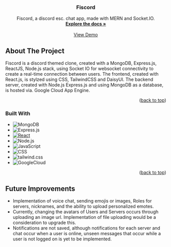 <a name="readme-top"></a>

<!-- PROJECT LOGO -->
<br />
<div align="center">
  <a href="https://github.com/nelsonbulaun/fiscord">
  </a>

<h3 align="center">Fiscord</h3>
 <p align="center">
    Fiscord, a discord esc. chat app, made with MERN and Socket.IO.
    <br />
    <a href="https://github.com/nelsonbulaun/fiscord"><strong>Explore the docs »</strong></a>
    <br />
    <br />
    <a href= https://nelsonbulaun.github.io/fiscord/>View Demo</a>
  </p>
</div>

<!-- ABOUT THE PROJECT -->
## About The Project
Fiscord is a discord themed clone, created with a MongoDB, Express.js, ReactJS, Node.js stack, using Socket IO for websocket connectivity to create a real-time connection between users.
The frontend, created with React.js, is stylzed using CSS, TailwindCSS and DaisyUI. The backend server, created with Node.js Express.js and using MongoDB as a database, is hosted via. Google Cloud App Engine. 

<p align="right">(<a href="#readme-top">back to top</a>)</p>

### Built With

* ![MongoDB]
* ![Express.js]
* [![React][React.js]][React-url]
* ![Node.js]
* ![JavaScript]
* ![CSS]
* ![tailwind.css]
* ![GoogleCloud]


<p align="right">(<a href="#readme-top">back to top</a>)</p>


## Future Improvements
* Implementation of voice chat, sending emojis or images, Roles for servers, nicknames, and the ability to upload personalized emotes.
* Currently, changing the avatars of Users and Servers occurs through uploading an image url. Implementation of file uploading would be a consideration to upgrade this.
* Notifications are not saved, although notifications for each server and chat occur when a user is online, unseen messages that occur while a user is not logged on is yet to be implemented.




<!-- MARKDOWN LINKS & IMAGES -->
<!-- https://www.markdownguide.org/basic-syntax/#reference-style-links -->
[React.js]: https://img.shields.io/badge/React-20232A?style=for-the-badge&logo=react&logoColor=61DAFB
[React-url]: https://reactjs.org/
[CSS]:https://img.shields.io/badge/CSS-239120?&style=for-the-badge&logo=css3&logoColor=white
[JavaScript]:https://img.shields.io/badge/JavaScript-323330?style=for-the-badge&logo=javascript&logoColor=F7DF1E
[Mongodb]:https://img.shields.io/badge/MongoDB-4EA94B?style=for-the-badge&logo=mongodb&logoColor=white
[Express.js]:https://img.shields.io/badge/Express.js-404D59?style=for-the-badge
[Node.js]:https://img.shields.io/badge/Node.js-43853D?style=for-the-badge&logo=node.js&logoColor=white
[tailwind.css]:https://img.shields.io/badge/Tailwind_CSS-38B2AC?style=for-the-badge&logo=tailwind-css&logoColor=white
[GoogleCloud]:https://img.shields.io/badge/Google_Cloud-4285F4?style=for-the-badge&logo=google-cloud&logoColor=white
